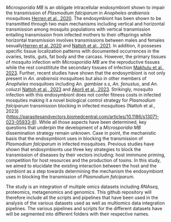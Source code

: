 *Microsporidia MB* is an obligate intracellular endosymbiont shown to impair the transmission of *Plasmodium falciparum* in *Anopheles arabiensis* mosquitoes [Herren et al., 2020](https://www.nature.com/articles/s41467-020-16121-y). The endosymbiont has been shown to be transmitted through two main mechanisms including vertical and horizontal transmission among mosquito populations with vertical transmission entailing transmission from infected mothers to their offsprings while horizontal transmission involves transmissions between males and females sexually[Herren et al.,2020](https://www.nature.com/articles/s41467-020-16121-y) and [Nattoh et al., 2021](https://www.frontiersin.org/journals/microbiology/articles/10.3389/fmicb.2021.647183/full). In addition, it posseses specific tissue localization patterns with documented occurrences in the ovaries, testis, guts, fat body and the carcass. However, the primary tissues of mosquito infection with *Microsporidia MB* are the reproductive tissues while the rest constititute the secondary tissues of infection [Makhulu et al., 2023](https://journals.asm.org/doi/10.1128/mbio.02192-23). Further, recent studies have shown that the endosymbiont is not only present in *An. arabiensis* mosquitoes but also in other members of *Anopheles* mosquitoes including *An. gambiae s.s*, *An. fenustus*, and *An. coluzzi* [Nattoh et al., 2023](https://parasitesandvectors.biomedcentral.com/articles/10.1186/s13071-023-05933-8) and [Akorli et al., 2023](https://www.ncbi.nlm.nih.gov/pmc/articles/PMC8452686/). Strikingly, mosquito infection with this endosymbiont does not confer fitness costs in infected mosquties making it a novel biological control strategy for *Plasmodium falciparum* transmission blocking in infected mosquitoes (Nattoh et al., 2023](https://parasitesandvectors.biomedcentral.com/articles/10.1186/s13071-023-05933-8). While all those aspects have been determined, key questions that underpin the development of a *Microsporidia MB* dissemination strategy remain unknown. Case in point, the mechanistic basis that the endosymbiont uses in blocking the transmission of *Plasmodium falciparum* in infected mosquitoes. Previous studies have shown that endosymbionts use three key strategies to block the transmission of diseases by their vectors including: host immmune priming, competition for host resources and the production of toxins. In this study, we aimed to elucidate the existing interaction between the host and the symbiont as a step towards determining the mechanism the endosymbiont uses in blocking the transmission of *Plasmodium falciparum*.

The study is an integration of multiple omics datasets including *RNAseq*, proteomics, metagenomics and genomics. This github repository will therefore include all the scripts and pipelines that have been used in the analysis of the various datasets used as well as multiomics data integration pipelines. The various pipelines and scripts for the different datasets have will be segmented into different folders with their respective names.
